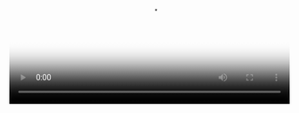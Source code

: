 <div class='centered-content'>
  <video class='video' controls loop style='width: 100%; outline: 0;' poster="../torrent_source/linea-y-lineo/lineaylineo_HD_poster.jpg" >
    <source src="../torrent_source/linea-y-lineo/01_linea-y-lineo.avi" type="video/mp4">
    <source src="../torrent_source/linea-y-lineo/02_linea-y-lineo.webm" type="video/webm">
    <track label="Español" kind="subtitles" srclang="es" src='../torrent_source/linea-y-lineo/lineaylineo_es.vtt' default>
    <track label="English" kind="subtitles" srclang="en" src='../torrent_source/linea-y-lineo/lineaylineo_en.vtt'>
    <track label="French" kind="subtitles" srclang="fr" src='../torrent_source/linea-y-lineo/lineaylineo_fr.vtt'>
  </video>
</div>